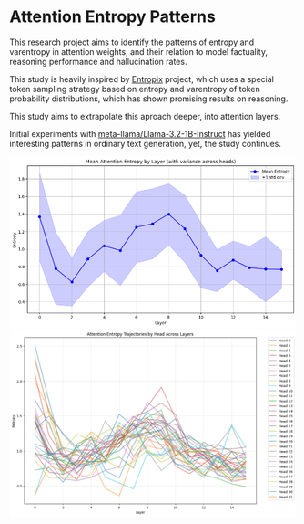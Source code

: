 # Attention Entropy Patterns

This research project aims to identify the patterns of entropy and varentropy in attention weights, and their relation to model factuality, reasoning performance and hallucination rates.

This study is heavily inspired by [Entropix](https://github.com/xjdr-alt/entropix) project, which uses a special token sampling strategy based on entropy and varentropy of token probability distributions, which has shown promising results on reasoning.

This study aims to extrapolate this aproach deeper, into attention layers.

Initial experiments with [meta-llama/Llama-3.2-1B-Instruct](https://huggingface.co/meta-llama/Llama-3.2-1B-Instruct) has yielded interesting patterns in ordinary text generation, yet, the study continues.

![Example Image](./example.png)
![Example Image 2](./example2.png)
